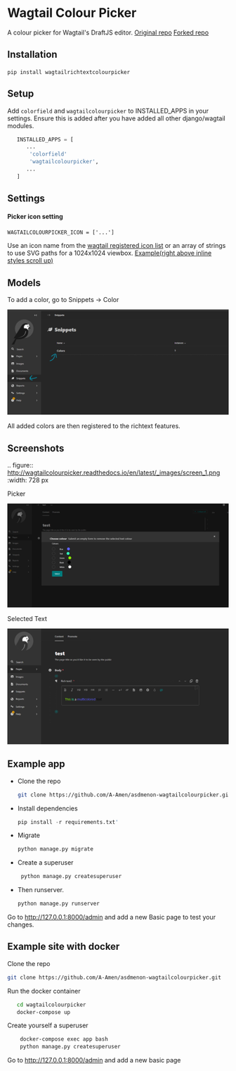 Wagtail Colour Picker
=====================

A colour picker for Wagtail's DraftJS editor. 
[Original repo](https://github.com/AccentDesign/wagtailcolourpicker/)
[Forked repo](https://github.com/developersociety/civicus-wagtailcolourpicker)


Installation
---
`
pip install wagtailrichtextcolourpicker
`
   
Setup
---

Add `colorfield` and `wagtailcolourpicker` to INSTALLED_APPS in your settings. Ensure this is added after you have added all other django/wagtail modules.
  
```python
   INSTALLED_APPS = [
      ...
       'colorfield'
       'wagtailcolourpicker',
      ...
   ]
```
Settings  
---
  

   #### Picker icon setting
   ` WAGTAILCOLOURPICKER_ICON = ['...'] `

   Use an icon name from the [wagtail registered icon list](https://docs.wagtail.org/en/stable/advanced_topics/icons.html) or an array of strings to use SVG paths for a 1024x1024 viewbox. [Example(right above inline styles scroll up)](https://docs.wagtail.org/en/stable/extending/extending_draftail.html#creating-new-inline-styles)

Models
------

To add a color, go to Snippets -> Color

![image info](snippet.png)

All added colors are then registered to the richtext features. 

Screenshots
-----------

.. figure::  http://wagtailcolourpicker.readthedocs.io/en/latest/_images/screen_1.png
   :width: 728 px

Picker

![image info](example.png)

Selected Text

![image info](selected.png)

Example app
------------------------

* Clone the repo

   ```bash
   git clone https://github.com/A-Amen/asdmenon-wagtailcolourpicker.git
   ```

* Install dependencies
   ```python
   pip install -r requirements.txt'
   ```
* Migrate 

   ```python
   python manage.py migrate
   ```
* Create a superuser
  ```python
   python manage.py createsuperuser
   ```
* Then runserver.
   ```python
   python manage.py runserver
   ```


Go to http://127.0.0.1:8000/admin and add a new Basic page to test your changes.

Example site with docker
------------------------

Clone the repo


```bash
git clone https://github.com/A-Amen/asdmenon-wagtailcolourpicker.git
```

Run the docker container

```bash
   cd wagtailcolourpicker
   docker-compose up
```

Create yourself a superuser

```bash
    docker-compose exec app bash
    python manage.py createsuperuser
```

Go to http://127.0.0.1:8000/admin and add a new basic page